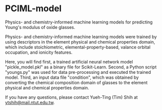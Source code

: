 # PCIML-model
Physics- and chemistry-informed machine learning models for predicting Young's modulus of oxide glasses.

Physics- and chemistry-informed machine learning models were trained by using descriptors in the element physical and chemical properties domain, which include stoichiometric, elemental-property-based, valance orbital occupation, and ionicity features. 

Here, you will find first, a trained artificial neural network model "pickle_model.pkl" as a binary file for Scikit-Learn. Second, a Python script "youngs.py" was used for data pre-processing and executed the trained model. Third, an input data file "condition", which was obtained by converting the chemical composition domain of glasses to the element physical and chemical properties domain.

If you have any questions, please contact Yueh-Ting (Tim) Shih at ytshih@mail.ntut.edu.tw.
